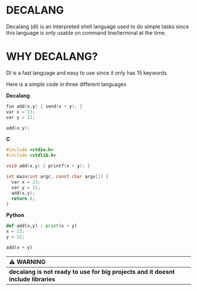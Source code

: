 # DECALANG

Decalang (dl) is an interpreted shell language used to do simple tasks since this language is only usable on command line/terminal at the time. 

# WHY DECALANG?

Dl is a fast language and easy to use since it only has 15 keywords

Here is a simple code in three different languages

**Decalang**

```c
fun add(x,y) { send(x + y); }
var x = 23;
var y = 12;

add(x,y);
```

**C**

```c
#include <stdio.h>
#include <stdlib.h>

void add(x,y) { printf(x + y); }

int main(int argc, const char argv[]) {
  var x = 23;
  var y = 12;
  add(x,y);
  return 0;
}
```

**Python**

```python
def add(x,y) : print(x + y)
x = 23;
y = 12;

add(x + y)
```

|                                  :warning: WARNING                                  |
|:------------------------------------------------------------------------------------|
| **decalang is not ready to use for big projects and it doesnt include libraries**   |
